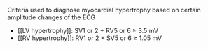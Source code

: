 Criteria used to diagnose myocardial hypertrophy based on certain amplitude changes of the ECG
- [[LV hypertrophy]]: SV1 or 2 + RV5 or 6 ≥ 3.5 mV  
- [[RV hypertrophy]]: RV1 or 2 + SV5 or 6 ≥ 1.05 mV
